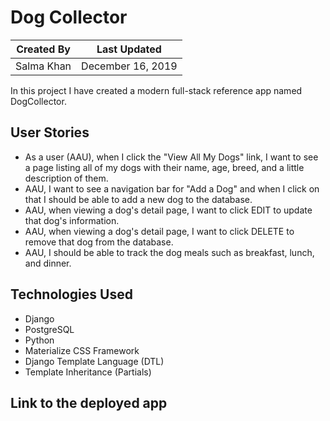 # Dog Collector

Created By | Last Updated
-----------|--------------
Salma Khan | December 16, 2019

In this project I have created a modern full-stack reference app named DogCollector. 

## User Stories 
* As a user (AAU), when I click the "View All My Dogs" link, I want to see a page listing all of my dogs with their name, age, breed, and a little description of them.
* AAU, I want to see a navigation bar for "Add a Dog" and when I click on that I should be able to add a new dog to the database. 
*  AAU, when viewing a dog's detail page, I want to click EDIT to update that dog's information.
* AAU, when viewing a dog's detail page, I want to click DELETE to remove that dog from the database. 
* AAU, I should be able to track the dog meals such as breakfast, lunch, and dinner. 

## Technologies Used
* Django
* PostgreSQL 
* Python 
* Materialize CSS Framework 
* Django Template Language (DTL)
* Template Inheritance (Partials)

## Link to the deployed app
